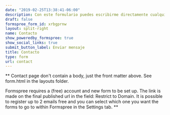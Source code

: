 ```yaml
---
date: "2019-02-25T13:38:41-06:00"
description: Con este formulario puedes escribirme directamente cualquier duda, consulta, o propuesta. Haré lo posible por responderte a la brevedad. También puedes escribirme por medio de alguna de mis redes sociales.
draft: false
formspree_form_id: xrbgprnw
layout: split-right
name: Contacto
show_poweredby_formspree: true
show_social_links: true
submit_button_label: Enviar mensaje
title: Contacto
type: form
url: contact
---
```


** Contact page don't contain a body, just the front matter above.
See form.html in the layouts folder.

Formspree requires a (free) account and new form to be set up. The link is made on the final published url in the field: Restrict to Domain. It is possible to register up to 2 emails free and you can select which one you want the forms to go to within Formspree in the Settings tab.
**
